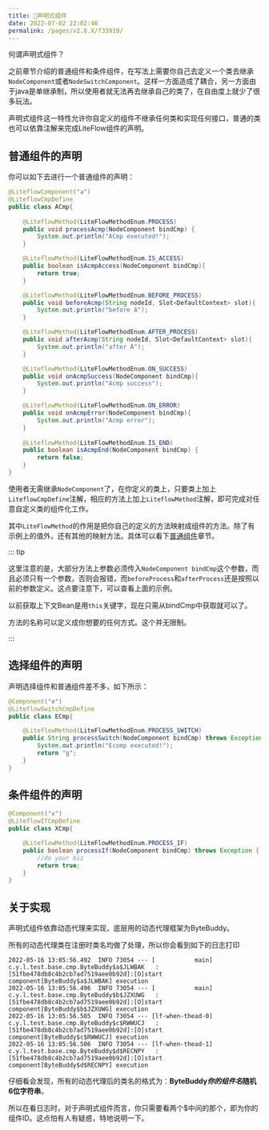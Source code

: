 ```yaml
---
title: 🍇声明式组件
date: 2022-07-02 22:02:46
permalink: /pages/v2.8.X/f33919/
---
```


何谓声明式组件？

之前章节介绍的普通组件和条件组件，在写法上需要你自己去定义一个类去继承`NodeComponent`或者`NodeSwitchComponent`。这样一方面造成了耦合，另一方面由于java是单继承制，所以使用者就无法再去继承自己的类了，在自由度上就少了很多玩法。

声明式组件这一特性允许你自定义的组件不继承任何类和实现任何接口，普通的类也可以依靠注解来完成LiteFlow组件的声明。



## 普通组件的声明

你可以如下去进行一个普通组件的声明：

```java
@LiteflowComponent("a")
@LiteflowCmpDefine
public class ACmp{
  
	@LiteflowMethod(LiteFlowMethodEnum.PROCESS)
	public void processAcmp(NodeComponent bindCmp) {
		System.out.println("ACmp executed!");
	}

	@LiteflowMethod(LiteFlowMethodEnum.IS_ACCESS)
	public boolean isAcmpAccess(NodeComponent bindCmp){
		return true;
	}

	@LiteflowMethod(LiteFlowMethodEnum.BEFORE_PROCESS)
	public void beforeAcmp(String nodeId, Slot<DefaultContext> slot){
		System.out.println("before A");
	}

	@LiteflowMethod(LiteFlowMethodEnum.AFTER_PROCESS)
	public void afterAcmp(String nodeId, Slot<DefaultContext> slot){
		System.out.println("after A");
	}

	@LiteflowMethod(LiteFlowMethodEnum.ON_SUCCESS)
	public void onAcmpSuccess(NodeComponent bindCmp){
		System.out.println("Acmp success");
	}

	@LiteflowMethod(LiteFlowMethodEnum.ON_ERROR)
	public void onAcmpError(NodeComponent bindCmp){
		System.out.println("Acmp error");
	}
	
	@LiteflowMethod(LiteFlowMethodEnum.IS_END)
	public boolean isAcmpEnd(NodeComponent bindCmp) {
		return false;
	}
}
```



使用者无需继承`NodeComponent`了，在你定义的类上，只要类上加上`LiteflowCmpDefine`注解，相应的方法上加上`LiteflowMethod`注解，即可完成对任意自定义类的组件化工作。

其中`LiteFlowMethod`的作用是把你自己的定义的方法映射成组件的方法。除了有示例上的值外，还有其他的映射方法。具体可以看下[普通组件](/pages/v2.8.X/8486fb/)章节。



::: tip

这里注意的是，大部分方法上参数必须传入`NodeComponent bindCmp`这个参数，而且必须只有一个参数，否则会报错，而`beforeProcess`和`afterProcess`还是按照以前的参数定义。这点要注意下，可以查看上面的示例。

以前获取上下文Bean是用`this`关键字，现在只需从bindCmp中获取就可以了。

方法的名称可以定义成你想要的任何方式。这个并无限制。

:::

## 选择组件的声明

声明选择组件和普通组件差不多，如下所示：

```java
@Component("e")
@LiteflowSwitchCmpDefine
public class ECmp{

    @LiteflowMethod(LiteFlowMethodEnum.PROCESS_SWITCH)
    public String processSwitch(NodeComponent bindCmp) throws Exception {
        System.out.println("Ecomp executed!");
        return "g";
    }
}
```

## 条件组件的声明
```java
@Component("x")
@LiteflowIfCmpDefine
public class XCmp{

	@LiteflowMethod(LiteFlowMethodEnum.PROCESS_IF)
	public boolean processIf(NodeComponent bindCmp) throws Exception {
		//do your biz
		return true;
	}
}
```

## 关于实现

声明式组件依靠动态代理来实现，底层用的动态代理框架为ByteBuddy。

所有的动态代理类在注册时类名均做了处理，所以你会看到如下的日志打印

```
2022-05-16 13:05:56.492  INFO 73054 --- [           main] c.y.l.test.base.cmp.ByteBuddy$a$JLWBAK   : [51fbe478db8c4b2cb7ad7519aee0b92d]:[O]start component[ByteBuddy$a$JLWBAK] execution
2022-05-16 13:05:56.496  INFO 73054 --- [           main] c.y.l.test.base.cmp.ByteBuddy$b$JZXUWG   : [51fbe478db8c4b2cb7ad7519aee0b92d]:[O]start component[ByteBuddy$b$JZXUWG] execution
2022-05-16 13:05:56.505  INFO 73054 --- [lf-when-thead-0] c.y.l.test.base.cmp.ByteBuddy$c$RWWUCJ   : [51fbe478db8c4b2cb7ad7519aee0b92d]:[O]start component[ByteBuddy$c$RWWUCJ] execution
2022-05-16 13:05:56.506  INFO 73054 --- [lf-when-thead-1] c.y.l.test.base.cmp.ByteBuddy$d$RECNPY   : [51fbe478db8c4b2cb7ad7519aee0b92d]:[O]start component[ByteBuddy$d$RECNPY] execution
```



仔细看会发现，所有的动态代理后的类名的格式为：**ByteBuddy$你的组件名$随机6位字符串**。

所以在看日志时，对于声明式组件而言，你只需要看两个$中间的那个，即为你的组件ID。这点怕有人有疑惑，特地说明一下。